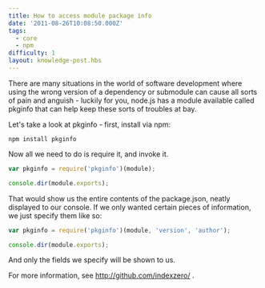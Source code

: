 ```yaml
---
title: How to access module package info
date: '2011-08-26T10:08:50.000Z'
tags:
  - core
  - npm
difficulty: 1
layout: knowledge-post.hbs
---
```


There are many situations in the world of software development where using the wrong version of a dependency or submodule can cause all sorts of pain and anguish - luckily for you, node.js has a module available called pkginfo that can help keep these sorts of troubles at bay.

Let's take a look at pkginfo - first, install via npm:

```
npm install pkginfo
```

Now all we need to do is require it, and invoke it.

```javascript
var pkginfo = require('pkginfo')(module);

console.dir(module.exports);
```

That would show us the entire contents of the package.json, neatly displayed to our console.  If we only wanted certain pieces of information, we just specify them like so:

```javascript
var pkginfo = require('pkginfo')(module, 'version', 'author');

console.dir(module.exports);
```

And only the fields we specify will be shown to us.

For more information, see http://github.com/indexzero/ .
